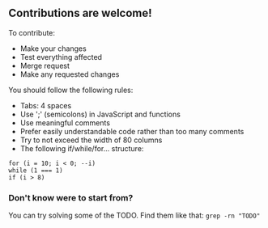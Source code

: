 ## Contributions are welcome!
To contribute:
- Make your changes
- Test everything affected
- Merge request
- Make any requested changes

You should follow the following rules:
- Tabs: 4 spaces
- Use ';' (semicolons) in JavaScript and functions
- Use meaningful comments
- Prefer easily understandable code rather than too many comments
- Try to not exceed the width of 80 columns
- The following if/while/for... structure:
```
for (i = 10; i < 0; --i)
while (1 === 1)
if (i > 8)
```

### Don't know were to start from?
You can try solving some of the TODO. Find them like that:
``` grep -rn "TODO" ```
